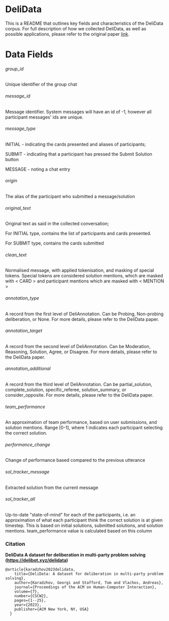 # DeliData

This is a README that outlines key fields and characteristics of the DeliData corpus.
For full description of how we collected DeliData, as well as possible applications, please refer to the original
paper  [link](#citation).

# Data Fields

###### group_id

Unique identifier of the group chat

###### message_id

Message identifier. System messages will have an id of -1, however all participant messages' ids are unique.

###### message_type

INITIAL - indicating the cards presented and aliases of participants;

SUBMIT - indicating that a participant has pressed the Submit Solution button

MESSAGE - noting a chat entry

###### origin

The alias of the participant who submitted a message/solution

###### original_text

Original text as said in the collected conversation;

For INITIAL type, contains the list of participants and cards presented.

For SUBMIT type, contains the cards submitted

###### clean_text

Normalised message, with applied tokenisation, and masking of special tokens. Special tokens are considered solution
mentions, which are masked with < CARD > and participant mentions which are masked with < MENTION >

###### annotation_type

A record from the first level of DeliAnnotation. Can be Probing, Non-probing deliberation, or None. For more details,
please refer to the DeliData paper.

###### annotation_target

A record from the second level of DeliAnnotation. Can be Moderation, Reasoning, Solution, Agree, or Disagree. For more
details, please refer to the DeliData paper.

###### annotation_additional

A record from the third level of DeliAnnotation. Can be partial_solution, complete_solution, specific_referee,
solution_summary, or consider_opposite. For more details, please refer to the DeliData paper.

###### team_performance

An approximation of team performance, based on user submissions, and solution mentions. Range [0-1], where 1 indicates
each participant selecting the correct solution.

###### performance_change

Change of performance based compared to the previous utterance

###### sol_tracker_message

Extracted solution from the current message

###### sol_tracker_all

Up-to-date "state-of-mind" for each of the participants, i.e. an approximation of what each participant think the
correct solution is at given timestep. This is based on initial solutions, submitted solutions, and solution mentions.
team_performance value is calculated based on this column

### Citation

**DeliData A dataset for deliberation in multi-party problem solving (https://delibot.xyz/delidata)**

    @article{karadzhov2023delidata,
        title={DeliData: A dataset for deliberation in multi-party problem solving},
        author={Karadzhov, Georgi and Stafford, Tom and Vlachos, Andreas},
        journal={Proceedings of the ACM on Human-Computer Interaction},
        volume={7},
        number={CSCW2},
        pages={1--25},
        year={2023},
        publisher={ACM New York, NY, USA}
      }

